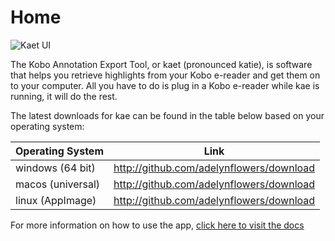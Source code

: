 # Home

![Kaet UI](https://raw.githubusercontent.com/adelynflowers/KoboAnnotationExportTool/master/readme-images/base.png)

The Kobo Annotation Export Tool, or kaet (pronounced katie), is software that helps you retrieve highlights from your Kobo e-reader and get them on to your computer. All you have to do is plug in a Kobo e-reader while kae is running, it will do the rest.

The latest downloads for kae can be found in the table below based on your operating system:

| Operating System  | Link                                     |
| ----------------- | ---------------------------------------- |
| windows (64 bit)  | http://github.com/adelynflowers/download |
| macos (universal) | http://github.com/adelynflowers/download |
| linux (AppImage)  | http://github.com/adelynflowers/download |

For more information on how to use the app, [click here to visit the docs](https://adelynflowers.github.io/KoboAnnotationExportTool)